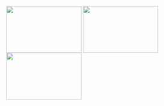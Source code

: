 <img align="center" src=https://c.tenor.com/EJ2mIpyaRk0AAAAd/snicker_doodle7-chips.gif width="200" height="125"/> <img align="center" src=https://c.tenor.com/EJ2mIpyaRk0AAAAd/snicker_doodle7-chips.gif width="200" height="125"/> <img align="center" src=https://c.tenor.com/EJ2mIpyaRk0AAAAd/snicker_doodle7-chips.gif width="200" height="125"/>



